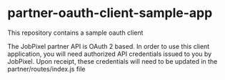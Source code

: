 # partner-oauth-client-sample-app
This repository contains a sample oauth client

The JobPixel partner API is OAuth 2 based.  In order to use this client application, you will need authorized API credentials issued to you by JobPixel.  Upon receipt, these credentials will need to be updated in the partner/routes/index.js file
